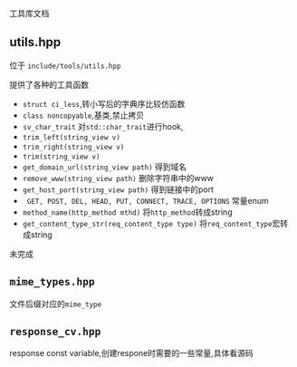 
工具库文档

## utils.hpp
位于 `include/tools/utils.hpp`

提供了各种的工具函数

- `struct ci_less`,转小写后的字典序比较仿函数
- `class noncopyable`,基类,禁止拷贝
- `sv_char_trait`  对`std::char_trait`进行hook,
- `trim_left(string_view v)` 
- `trim_right(string_view v)` 
- `trim(string_view v)` 
- `get_domain_url(string_view path)` 得到域名
- `remove_www(string_view path)`  删除字符串中的www
- `get_host_port(string_view path)` 得到链接中的port
- ` GET, POST, DEL, HEAD, PUT, CONNECT, TRACE, OPTIONS` 常量enum
- `method_name(http_method mthd)`   将`http_method`转成string
- `get_content_type_str(req_content_type type)` 将`req_content_type`宏转成string 

未完成

## `mime_types.hpp`

文件后缀对应的`mime_type`

## `response_cv.hpp`

response const variable,创建respone时需要的一些常量,具体看源码
